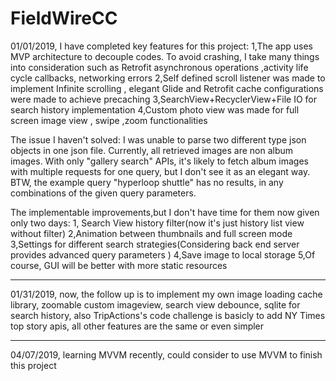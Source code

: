 # FieldWireCC
01/01/2019,
I have completed key features for this project:
1,The app uses MVP architecture to decouple codes. To avoid crashing, I take many things into consideration such as Retrofit asynchronous operations ,activity life cycle callbacks, networking errors
2,Self defined scroll listener was made to implement Infinite scrolling , elegant Glide and Retrofit cache configurations were made to achieve precaching
3,SearchView+RecyclerView+File IO for search history implementation
4,Custom photo view was made for full screen image view , swipe ,zoom functionalities

The issue I haven't solved:
I was unable to parse two different type json objects in one json file. Currently, all retrieved images are non album images. With only "gallery search" APIs,  it's likely to fetch album images with multiple requests for one query, but I don't see it as an elegant way. BTW, the example query "hyperloop shuttle" has no results, in any combinations of the given query parameters.

The implementable improvements,but I don't have time for them now given only two days:
1, Search View history filter(now it's just history list view without filter)
2,Animation between thumbnails and full screen mode
3,Settings for different search strategies(Considering back end server provides advanced query parameters )
4,Save image to local storage
5,Of course, GUI will be better with more static resources

____________________________________________________________________________________________________________

01/31/2019, now, the follow up is to implement my own image loading cache library, zoomable custom imageview, search view debounce,
sqlite for search history, also TripActions's code challenge is basicly to add NY Times top story apis, all other features are
the same or even simpler

____________________________________________________________________________________________________________

04/07/2019, learning MVVM recently, could consider to use MVVM to finish this project
